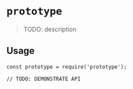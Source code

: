 # `prototype`

> TODO: description

## Usage

```
const prototype = require('prototype');

// TODO: DEMONSTRATE API
```
